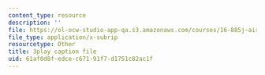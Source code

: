 ```yaml
---
content_type: resource
description: ''
file: https://ol-ocw-studio-app-qa.s3.amazonaws.com/courses/16-885j-aircraft-systems-engineering-fall-2005/61af0d8fedcec67191f7d1751c82ac1f_xJ2H06sseLM.srt
file_type: application/x-subrip
resourcetype: Other
title: 3play caption file
uid: 61af0d8f-edce-c671-91f7-d1751c82ac1f
---
```

